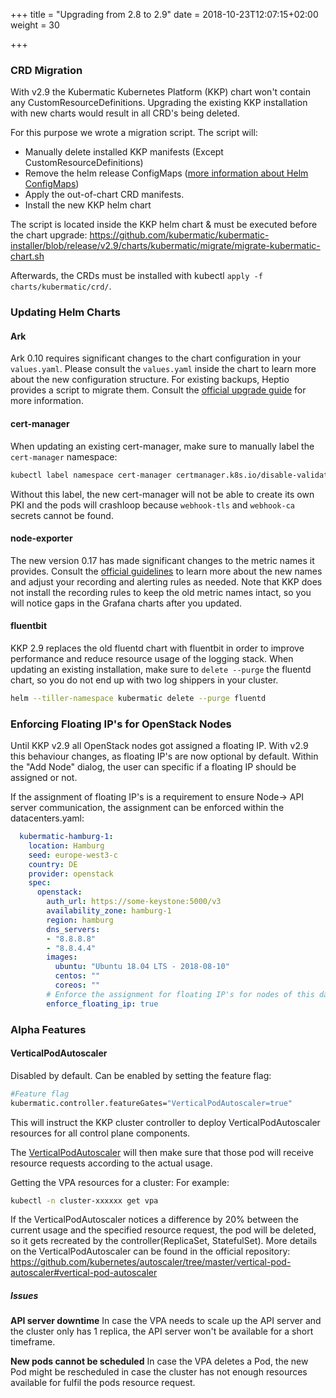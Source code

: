 +++
title = "Upgrading from 2.8 to 2.9"
date = 2018-10-23T12:07:15+02:00
weight = 30

+++

### CRD Migration

With v2.9 the Kubermatic Kubernetes Platform (KKP) chart won't contain any CustomResourceDefinitions.
Upgrading the existing KKP installation with new charts would result in all CRD's being deleted.

For this purpose we wrote a migration script.
The script will:

- Manually delete installed KKP manifests (Except CustomResourceDefinitions)
- Remove the helm release ConfigMaps ([more information about Helm ConfigMaps](http://technosophos.com/2017/03/23/how-helm-uses-configmaps-to-store-data.html))
- Apply the out-of-chart CRD manifests.
- Install the new KKP helm chart

The script is located inside the KKP helm chart & must be executed before the chart upgrade:
<https://github.com/kubermatic/kubermatic-installer/blob/release/v2.9/charts/kubermatic/migrate/migrate-kubermatic-chart.sh>

Afterwards, the CRDs must be installed with kubectl `apply -f charts/kubermatic/crd/`.

### Updating Helm Charts

#### Ark

Ark 0.10 requires significant changes to the chart configuration in your `values.yaml`. Please consult the `values.yaml` inside
the chart to learn more about the new configuration structure. For existing backups, Heptio provides a script to migrate them.
Consult the [official upgrade guide](https://velero.io/docs/v0.10.0/upgrading-to-v0.10/) for more information.

#### cert-manager

When updating an existing cert-manager, make sure to manually label the `cert-manager` namespace:

```bash
kubectl label namespace cert-manager certmanager.k8s.io/disable-validation=true
```

Without this label, the new cert-manager will not be able to create its own PKI and the pods will crashloop because `webhook-tls`
and `webhook-ca` secrets cannot be found.

#### node-exporter

The new version 0.17 has made significant changes to the metric names it provides. Consult the [official guidelines](https://github.com/prometheus/node_exporter/blob/master/docs/V0_16_UPGRADE_GUIDE.md) to learn more about the new names and adjust
your recording and alerting rules as needed. Note that KKP does not install the recording rules to keep the old metric names
intact, so you will notice gaps in the Grafana charts after you updated.

#### fluentbit

KKP 2.9 replaces the old fluentd chart with fluentbit in order to improve performance and reduce resource usage of the
logging stack. When updating an existing installation, make sure to `delete --purge` the fluentd chart, so you do not end up
with two log shippers in your cluster.

```bash
helm --tiller-namespace kubermatic delete --purge fluentd
```

### Enforcing Floating IP's for OpenStack Nodes

Until KKP v2.9 all OpenStack nodes got assigned a floating IP.
With v2.9 this behaviour changes, as floating IP's are now optional by default.
Within the "Add Node" dialog, the user can specific if a floating IP should be assigned or not.

If the assignment of floating IP's is a requirement to ensure Node-> API server communication, the assignment can be enforced within the datacenters.yaml:

```yaml
  kubermatic-hamburg-1:
    location: Hamburg
    seed: europe-west3-c
    country: DE
    provider: openstack
    spec:
      openstack:
        auth_url: https://some-keystone:5000/v3
        availability_zone: hamburg-1
        region: hamburg
        dns_servers:
        - "8.8.8.8"
        - "8.8.4.4"
        images:
          ubuntu: "Ubuntu 18.04 LTS - 2018-08-10"
          centos: ""
          coreos: ""
        # Enforce the assignment for floating IP's for nodes of this datacenter
        enforce_floating_ip: true
```

### Alpha Features

#### VerticalPodAutoscaler

Disabled by default.
Can be enabled by setting the feature flag:

```bash
#Feature flag
kubermatic.controller.featureGates="VerticalPodAutoscaler=true"
```

This will instruct the KKP cluster controller to deploy VerticalPodAutoscaler resources for all control plane components.

The [VerticalPodAutoscaler](https://github.com/kubernetes/autoscaler/tree/master/vertical-pod-autoscaler#vertical-pod-autoscaler) will then make sure that those pod will receive resource requests according to the actual usage.

Getting the VPA resources for a cluster:
For example:

```bash
kubectl -n cluster-xxxxxx get vpa
```

If the VerticalPodAutoscaler notices a difference by 20% between the current usage and the specified resource request, the pod will be deleted, so it gets recreated by the controller(ReplicaSet, StatefulSet).
More details on the VerticalPodAutoscaler can be found in the official repository: <https://github.com/kubernetes/autoscaler/tree/master/vertical-pod-autoscaler#vertical-pod-autoscaler>

##### Issues

**API server downtime**
In case the VPA needs to scale up the API server and the cluster only has 1 replica, the API server won't be available for a short timeframe.

**New pods cannot be scheduled**
In case the VPA deletes a Pod, the new Pod might be rescheduled in case the cluster has not enough resources available for fulfil the pods resource request.
